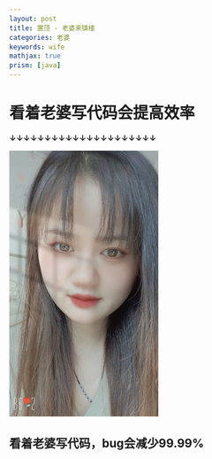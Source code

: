 ```yaml
---
layout: post
title: 置顶 - 老婆来镇楼
categories: 老婆
keywords: wife
mathjax: true
prism: [java]
---
```


# 看着老婆写代码会提高效率 

**↓↓↓↓↓↓↓↓↓↓↓↓↓↓↓↓↓↓↓↓↓**

![bug减少神器](/images/wife/lp_a.png "lp_a")

## 看着老婆写代码，bug会减少99.99%

